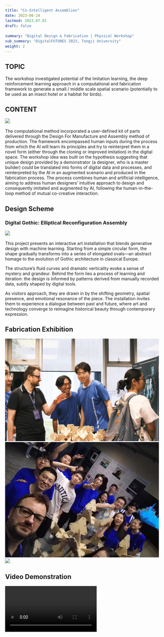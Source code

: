 ```yaml
---
title: "Co-Intelligent Assemblies"
date: 2023-06-24
lastmod: 2023.07.01
draft: false

summary: "Digital Design & Fabrication | Physical Workshop"
sub_summary: "DigitalFUTURES 2023, Tongji University"
weight: 2
---
```



## TOPIC

The workshop investigated potential of the Imitation learning, the deep reinforcement learning approach in a computational and fabrication framework to generate a small / middle scale spatial scenario (potentially to be used as an insect hotel or a habitat for birds).


## CONTENT


<img src="/images/project/1/2.jpg" style="max-width:100%"> </img>

The computational method incorporated a user-defined kit of parts delivered through the Design For Manufacture and Assembly method of production. The framework encompassed human inputs during the process from which the AI will learn its principles and try to reinterpret them in a novel form (either through the cloning or improved imitation) in the digital space. The workshop idea was built on the hypothesis suggesting that unique design provided by a demonstrator (a designer, who is a master builder) could be translated into forms of digital data and processes, and reinterpreted by the AI in an augmented scenario and produced in the fabrication process. The process combines human and artificial intelligence, aiming to address human designers’ intuitive approach to design and consequently imitated and augmented by AI, following the human-in-the-loop method of mutual co-creative interaction.

## Design Scheme


### Digital Gothic: Elliptical Reconfiguration Assembly

<img src="/images/project/1/3.jpg" style="max-width:100%"> </img>


This project presents an interactive art installation that blends generative design with machine learning. Starting from a simple circular form, the shape gradually transforms into a series of elongated ovals—an abstract homage to the evolution of Gothic architecture in classical Europe.


The structure’s fluid curves and dramatic verticality evoke a sense of mystery and grandeur. Behind the form lies a process of learning and iteration: the design is informed by patterns derived from manually recorded data, subtly shaped by digital tools.

As visitors approach, they are drawn in by the shifting geometry, spatial presence, and emotional resonance of the piece. The installation invites them to experience a dialogue between past and future, where art and technology converge to reimagine historical beauty through contemporary expression.


## Fabrication Exhibition

<img src="/images/project/1/4.jpg" style="max-width:100%"> </img>
<img src="/images/project/1/5.jpg" style="max-width:100%"> </img>
<img src="/images/project/1/6.jpg" style="max-width:100%"> </img>

##  Video Demonstration


<video src="/images/project/1/1.mp4"  controls style="max-width:100%">
